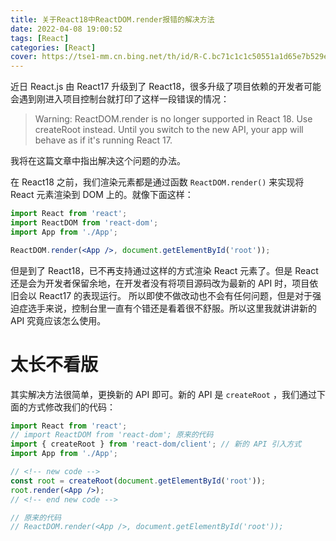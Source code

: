 ```yaml
---
title: 关于React18中ReactDOM.render报错的解决方法
date: 2022-04-08 19:00:52
tags: [React]
categories: [React]
cover: https://tse1-mm.cn.bing.net/th/id/R-C.bc71c1c1c50551a1d65e7b529ea29d08?rik=EU42gCFH4J%2bBZA&riu=http%3a%2f%2fwww.goodworklabs.com%2fwp-content%2fuploads%2f2016%2f10%2freactjs.png&ehk=qvQ5EVoUnJZ7k5L347zsU3f87YTckr1iQBzKdwXJd0w%3d&risl=&pid=ImgRaw&r=0
---
```


近日 React.js 由 React17 升级到了 React18，很多升级了项目依赖的开发者可能会遇到刚进入项目控制台就打印了这样一段错误的情况：

> Warning: ReactDOM.render is no longer supported in React 18. Use createRoot instead. Until you switch to the new API, your app will behave as if it's running React 17.

我将在这篇文章中指出解决这个问题的办法。

<!-- more -->

<!-- toc -->

在 React18 之前，我们渲染元素都是通过函数 `ReactDOM.render()` 来实现将 React 元素渲染到 DOM 上的。就像下面这样：

```jsx
import React from 'react';
import ReactDOM from 'react-dom';
import App from './App';

ReactDOM.render(<App />, document.getElementById('root'));
```

但是到了 React18，已不再支持通过这样的方式渲染 React 元素了。但是 React 还是会为开发者保留余地，在开发者没有将项目源码改为最新的 API 时，项目依旧会以 React17 的表现运行。
所以即使不做改动也不会有任何问题，但是对于强迫症选手来说，控制台里一直有个错还是看着很不舒服。所以这里我就讲讲新的 API 究竟应该怎么使用。

# 太长不看版

其实解决方法很简单，更换新的 API 即可。新的 API 是 `createRoot` ，我们通过下面的方式修改我们的代码：

```jsx
import React from 'react';
// import ReactDOM from 'react-dom'; 原来的代码
import { createRoot } from 'react-dom/client'; // 新的 API 引入方式
import App from './App';

// <!-- new code -->
const root = createRoot(document.getElementById('root'));
root.render(<App />);
// <!-- end new code -->

// 原来的代码
// ReactDOM.render(<App />, document.getElementById('root'));
```
